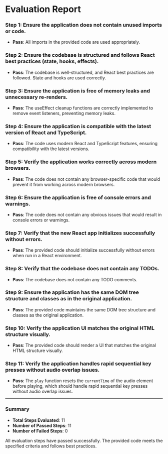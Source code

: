 # Evaluation Report

### Step 1: Ensure the application does not contain unused imports or code.
- **Pass**: All imports in the provided code are used appropriately.

### Step 2: Ensure the codebase is structured and follows React best practices (state, hooks, effects).
- **Pass**: The codebase is well-structured, and React best practices are followed. State and hooks are used correctly.

### Step 3: Ensure the application is free of memory leaks and unnecessary re-renders.
- **Pass**: The useEffect cleanup functions are correctly implemented to remove event listeners, preventing memory leaks.

### Step 4: Ensure the application is compatible with the latest version of React and TypeScript.
- **Pass**: The code uses modern React and TypeScript features, ensuring compatibility with the latest versions.

### Step 5: Verify the application works correctly across modern browsers.
- **Pass**: The code does not contain any browser-specific code that would prevent it from working across modern browsers.

### Step 6: Ensure the application is free of console errors and warnings.
- **Pass**: The code does not contain any obvious issues that would result in console errors or warnings.

### Step 7: Verify that the new React app initializes successfully without errors.
- **Pass**: The provided code should initialize successfully without errors when run in a React environment.

### Step 8: Verify that the codebase does not contain any TODOs.
- **Pass**: The codebase does not contain any TODO comments.

### Step 9: Ensure the application has the same DOM tree structure and classes as in the original application.
- **Pass**: The provided code maintains the same DOM tree structure and classes as the original application.

### Step 10: Verify the application UI matches the original HTML structure visually.
- **Pass**: The provided code should render a UI that matches the original HTML structure visually.

### Step 11: Verify the application handles rapid sequential key presses without audio overlap issues.
- **Pass**: The `play` function resets the `currentTime` of the audio element before playing, which should handle rapid sequential key presses without audio overlap issues.

---

### Summary
- **Total Steps Evaluated**: 11
- **Number of Passed Steps**: 11
- **Number of Failed Steps**: 0

All evaluation steps have passed successfully. The provided code meets the specified criteria and follows best practices.